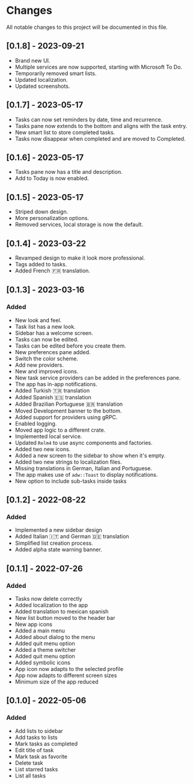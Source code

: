 # Changes

All notable changes to this project will be documented in this file.

## [0.1.8] - 2023-09-21
- Brand new UI.
- Multiple services are now supported, starting with Microsoft To Do.
- Temporarily removed smart lists.
- Updated localization.
- Updated screenshots.

## [0.1.7] - 2023-05-17
- Tasks can now set reminders by date, time and recurrence.
- Tasks pane now extends to the bottom and aligns with the task entry.
- New smart list to store completed tasks.
- Tasks now disappear when completed and are moved to Completed.

## [0.1.6] - 2023-05-17
- Tasks pane now has a title and description.
- Add to Today is now enabled.

## [0.1.5] - 2023-05-17
- Striped down design.
- More personalization options.
- Removed services, local storage is now the default.

## [0.1.4] - 2023-03-22
- Revamped design to make it look more professional.
- Tags added to tasks.
- Added French 🇫🇷 translation.


## [0.1.3] - 2023-03-16

### Added

- New look and feel.
- Task list has a new look.
- Sidebar has a welcome screen.
- Tasks can now be edited.
- Tasks can be edited before you create them.
- New preferences pane added.
- Switch the color scheme.
- Add new providers.
- New and improved icons.
- New task service providers can be added in the preferences pane.
- The app has in-app notifications.
- Added Turkish 🇹🇷 translation
- Added Spanish 🇪🇸 translation
- Added Brazilian Portuguese 🇧🇷 translation
- Moved Development banner to the bottom.
- Added support for providers using gRPC.
- Enabled logging.
- Moved app logic to a different crate.
- Implemented local service.
- Updated `Relm4` to use async components and factories.
- Added two new icons.
- Added a new screen to the sidebar to show when it's empty.
- Added two new strings to localization files.
- Missing translations in German, Italian and Portuguese.
- The app makes use of `adw::Toast` to display notifications.
- New option to include sub-tasks inside tasks

## [0.1.2] - 2022-08-22

### Added

- Implemented a new sidebar design
- Added Italian 🇮🇹 and German 🇩🇪 translation  
- Simplified list creation process.
- Added alpha state warning banner.

## [0.1.1] - 2022-07-26

### Added

- Tasks now delete correctly
- Added localization to the app
- Added translation to mexican spanish
- New list button moved to the header bar
- New app icons
- Added a main menu
- Added about dialog to the menu
- Added quit menu option
- Added a theme switcher
- Added quit menu option
- Added symbolic icons
- App icon now adapts to the selected profile
- App now adapts to different screen sizes
- Minimum size of the app reduced


## [0.1.0] - 2022-05-06

### Added

- Add lists to sidebar
- Add tasks to lists
- Mark tasks as completed
- Edit title of task
- Mark task as favorite
- Delete task
- List starred tasks
- List all tasks
